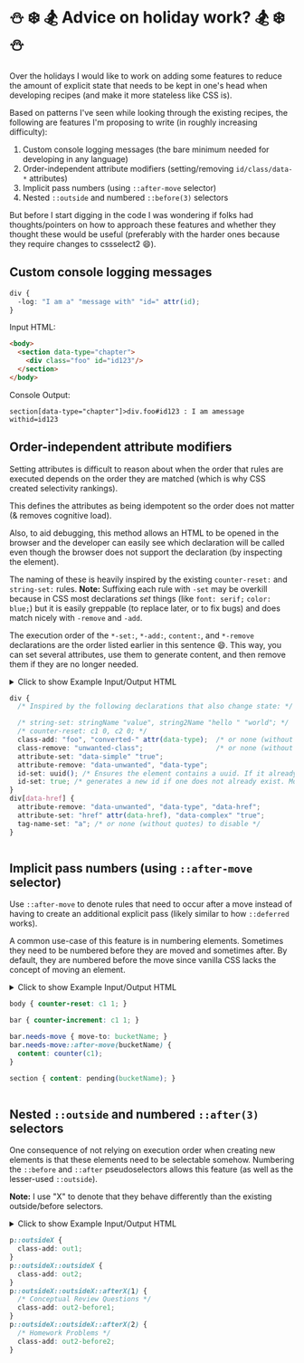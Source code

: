 # ⛄️ ❄️ 🏂  Advice on holiday work? 🏂 ❄️ ⛄️

Over the holidays I would like to work on adding some features to reduce the amount of explicit state that needs to be kept in one's head when developing recipes (and make it more stateless like CSS is).

Based on patterns I've seen while looking through the existing recipes, the following are features I'm proposing to write (in roughly increasing difficulty):

1. Custom console logging messages (the bare minimum needed for developing in any language)
1. Order-independent attribute modifiers (setting/removing `id/class/data-*` attributes)
1. Implicit pass numbers (using `::after-move` selector)
1. Nested `::outside` and numbered `::before(3)` selectors

But before I start digging in the code I was wondering if folks had thoughts/pointers on how to approach these features and whether they thought these would be useful (preferably with the harder ones because they require changes to cssselect2 :smile:).




## Custom console logging messages

```css
div {
  -log: "I am a" "message with" "id=" attr(id);
}
```

Input HTML:
```html
<body>
  <section data-type="chapter">
    <div class="foo" id="id123"/>
  </section>
</body>
```

Console Output:
```
section[data-type="chapter"]>div.foo#id123 : I am amessage withid=id123
```




## Order-independent attribute modifiers

Setting attributes is difficult to reason about when the order that rules are executed
depends on the order they are matched (which is why CSS created selectivity rankings).

This defines the attributes as being idempotent so the order does not matter (& removes cognitive load).

Also, to aid debugging, this method allows an HTML to be opened in the browser and the developer can easily see which declaration will be called even though the browser does not support the declaration (by inspecting the element).

The naming of these is heavily inspired by the existing `counter-reset:` and `string-set:` rules. **Note:** Suffixing each rule with `-set` may be overkill because in CSS most declarations _set_ things (like `font: serif;` `color: blue;`) but it is easily greppable (to replace later, or to fix bugs) and does match nicely with `-remove` and `-add`.

The execution order of the `*-set:`, `*-add:`, `content:`, and `*-remove` declarations are the order listed earlier in this sentence :smile:. This way, you can set several attributes, use them to generate content, and then remove them if they are no longer needed.

<details>
<summary>Click to show Example Input/Output HTML

```css
div {
  /* Inspired by the following declarations that also change state: */

  /* string-set: stringName "value", string2Name "hello " "world"; */
  /* counter-reset: c1 0, c2 0; */
  class-add: "foo", "converted-" attr(data-type);  /* or none (without quotes) to disable */
  class-remove: "unwanted-class";                  /* or none (without quotes) to disable (...) */
  attribute-set: "data-simple" "true";
  attribute-remove: "data-unwanted", "data-type";
  id-set: uuid(); /* Ensures the element contains a uuid. If it already has one then this will error */
  id-set: true; /* generates a new id if one does not already exist. Mostly for debugging. */
}
div[data-href] {
  attribute-remove: "data-unwanted", "data-type", "data-href";
  attribute-set: "href" attr(data-href), "data-complex" "true";
  tag-name-set: "a"; /* or none (without quotes) to disable */
}
```

</summary>


Input HTML:
```html
<body>
  <div data-type="example" class="test unwanted-class"/>
  <div data-type="link" id="link999" data-href="http://cnx.org"/>
  <div data-type="example" data-unwanted="123"/>
</body>
```

Output HTML:
```html
<body>
  <div class="test foo converted-example" id="id123"   data-simple="true" />
  <a   class="foo converted-link"         id="link999" data-complex="true" data-href="http://cnx.org" />
  <div class="foo converted-example"      id="id234"   data-simple="true" />
</body>
```

</details>




## Implicit pass numbers (using `::after-move` selector)

Use `::after-move` to denote rules that need to occur after a move instead of having to create an additional explicit pass (likely similar to how `::deferred` works).

A common use-case of this feature is in numbering elements. Sometimes they need to be numbered before they are moved and sometimes after. By default, they are numbered before the move since vanilla CSS lacks the concept of moving an element.

<details>
<summary>Click to show Example Input/Output HTML

```css
body { counter-reset: c1 1; }

bar { counter-increment: c1 1; }

bar.needs-move { move-to: bucketName; }
bar.needs-move::after-move(bucketName) {
  content: counter(c1);
}

section { content: pending(bucketName); }
```
</summary>

Input HTML:
```html
<body>
  <bar/>
  <bar class="needs-move"/>
  <bar/>
  <bar class="needs-move"/>
  <section/>
</body>
```

Output HTML:
```html
<body>
  <bar/>
  <bar/>
  <section>
    <bar class="needs-move">3</bar>
    <bar class="needs-move">4</bar>
  </section>
</body>
```
</details>







## Nested `::outside` and numbered `::after(3)` selectors

One consequence of not relying on execution order when creating new elements is that these elements need to be selectable somehow. Numbering the `::before` and `::after` pseudoselectors allows this feature (as well as the lesser-used `::outside`).

**Note:** I use "X" to denote that they behave differently
than the existing outside/before selectors.

<details>

<summary>Click to show Example Input/Output HTML

```css
p::outsideX {
  class-add: out1;
}
p::outsideX::outsideX {
  class-add: out2;
}
p::outsideX::outsideX::afterX(1) {
  /* Conceptual Review Questions */
  class-add: out2-before1;
}
p::outsideX::outsideX::afterX(2) {
  /* Homework Problems */
  class-add: out2-before2;
}
```

</summary>

Input HTML:
```html
<body>
  <p/>
</body>
```

Output HTML:
```html
<body>
  <div class="out2">
    <div class="out2-before2"/>
    <div class="out2-before1"/>
    <div class="out1">
      <p/>
    </div>
  </div>
</body>
```

</details>
